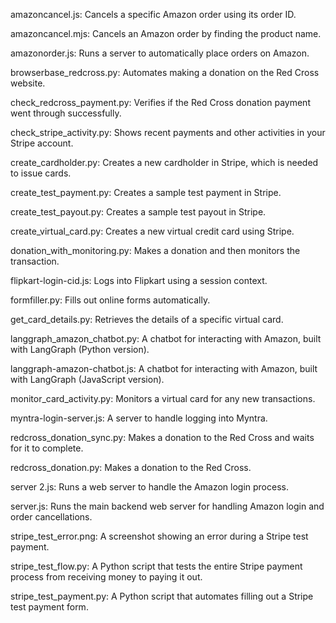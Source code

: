 amazoncancel.js: Cancels a specific Amazon order using its order ID.

amazoncancel.mjs: Cancels an Amazon order by finding the product name.

amazonorder.js: Runs a server to automatically place orders on Amazon.

browserbase_redcross.py: Automates making a donation on the Red Cross website.

check_redcross_payment.py: Verifies if the Red Cross donation payment went through successfully.

check_stripe_activity.py: Shows recent payments and other activities in your Stripe account.

create_cardholder.py: Creates a new cardholder in Stripe, which is needed to issue cards.

create_test_payment.py: Creates a sample test payment in Stripe.

create_test_payout.py: Creates a sample test payout in Stripe.

create_virtual_card.py: Creates a new virtual credit card using Stripe.

donation_with_monitoring.py: Makes a donation and then monitors the transaction.

flipkart-login-cid.js: Logs into Flipkart using a session context.

formfiller.py: Fills out online forms automatically.

get_card_details.py: Retrieves the details of a specific virtual card.

langgraph_amazon_chatbot.py: A chatbot for interacting with Amazon, built with LangGraph (Python version).

langgraph-amazon-chatbot.js: A chatbot for interacting with Amazon, built with LangGraph (JavaScript version).

monitor_card_activity.py: Monitors a virtual card for any new transactions.

myntra-login-server.js: A server to handle logging into Myntra.

redcross_donation_sync.py: Makes a donation to the Red Cross and waits for it to complete.

redcross_donation.py: Makes a donation to the Red Cross.

server 2.js: Runs a web server to handle the Amazon login process.

server.js: Runs the main backend web server for handling Amazon login and order cancellations.

stripe_test_error.png: A screenshot showing an error during a Stripe test payment.

stripe_test_flow.py: A Python script that tests the entire Stripe payment process from receiving money to paying it out.

stripe_test_payment.py: A Python script that automates filling out a Stripe test payment form.
